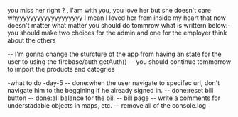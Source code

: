 you miss her right ? , 
I'am with you,
you love her
but she doesn't care
whyyyyyyyyyyyyyyyyyyy
I mean I loved her from inside my heart
that now doesn't matter
what matter you should do tommrow what is writtern below:-
you should make two choices for the admin and one for the employer
think about the others





-- I'm gonna change the sturcture of the app from having an state for the user to using the firebase/auth getAuth()
-- you should continue tommorrow to import the products and catogries


-what to do -day-5
-- done:when the user navigate to specifec url, don't navigate him to the beggining if he already signed in.
-- done:reset bill button
-- done:all balance for the bill
-- bill page
-- write a comments for understadable objects in maps, etc.
-- remove all of the console.log